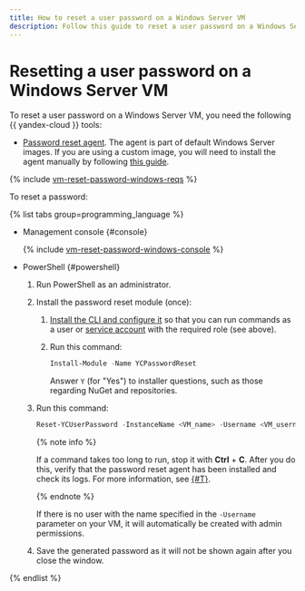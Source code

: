 ```yaml
---
title: How to reset a user password on a Windows Server VM
description: Follow this guide to reset a user password on a Windows Server VM.
---
```


# Resetting a user password on a Windows Server VM

To reset a user password on a Windows Server VM, you need the following {{ yandex-cloud }} tools:

* [Password reset agent](../../concepts/guest-agent.md). The agent is part of default Windows Server images. If you are using a custom image, you will need to install the agent manually by following [this guide](../vm-guest-agent/install.md).

{% include [vm-reset-password-windows-reqs](../../../_includes/compute/vm-reset-password-windows-reqs.md) %}

To reset a password:

{% list tabs group=programming_language %}

- Management console {#console}

  {% include [vm-reset-password-windows-console](../../../_includes/compute/vm-reset-password-windows-console.md) %}

- PowerShell {#powershell}

  1. Run PowerShell as an administrator.
  1. Install the password reset module (once):

     1. [Install the CLI and configure it](../../../cli/quickstart.md) so that you can run commands as a user or [service account](../../../iam/concepts/users/service-accounts.md) with the required role (see above).
     1. Run this command:

        ```powershell
        Install-Module -Name YCPasswordReset
        ```

        Answer `Y` (for "Yes") to installer questions, such as those regarding NuGet and repositories.

  1. Run this command:

     ```powershell
     Reset-YCUserPassword -InstanceName <VM_name> -Username <VM_username>
     ```

     {% note info %}

     If a command takes too long to run, stop it with **Ctrl** + **C**. After you do this, verify that the password reset agent has been installed and check its logs. For more information, see [{#T}](../vm-guest-agent/check.md).

     {% endnote %}

     If there is no user with the name specified in the `-Username` parameter on your VM, it will automatically be created with admin permissions.

  1. Save the generated password as it will not be shown again after you close the window.

{% endlist %}
